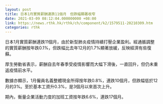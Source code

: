 ```yaml
---
layout: post
title: 日本1月實質薪酬連跌11個月　但跌幅顯著收窄
date: 2021-03-09 08:12:04.000000000 +08:00
link: https://news.rthk.hk/rthk/ch/component/k2/1579511-20210309.htm
categories: rthk
---
```


日本1月實質薪酬連跌11個月，由於新型肺炎疫情持續打壓企業盈利。經通脹調整的實質薪酬按年跌0.1%，但跌幅比去年12月的1.7%顯著放緩，反映經濟有些復蘇。

厚生勞動省表示，薪酬自去年春季受疫情影響而大幅下滑後，一直回升，但仍未重返疫情前水平。

數據亦顯示，1月僱員名義整體現金所得按年跌0.8%，連跌10個月，但跌幅低於12月的3%。至於基本工資升0.3%，是3個月以來首次上升。

期內，衡量企業活動力度的加班工資按年跌6.6%，連跌17個月。
